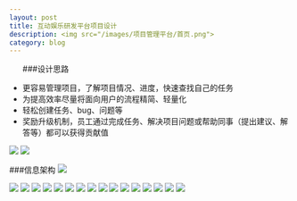```yaml
---
layout: post
title: 互动娱乐研发平台项目设计
description: <img src="/images/项目管理平台/首页.png">
category: blog
---
```

<ul>
###设计思路
</ul>
<ul>
<li>更容易管理项目，了解项目情况、进度，快速查找自己的任务</li>
<li>为提高效率尽量将面向用户的流程精简、轻量化</li>
<li>轻松创建任务、bug、问题等</li>
<li>奖励升级机制，员工通过完成任务、解决项目问题或帮助同事（提出建议、解答等）都可以获得贡献值</li>
</ul>

<img src="/images/项目管理平台/项目流程.png">

<img src="/images/项目管理平台/工作流程.png">

###信息架构
<img src="/images/项目管理平台/管理平台.png">

<img src="/images/项目管理平台/首页.png">

<img src="/images/项目管理平台/新建项目.png">

<img src="/images/项目管理平台/项目详情.png">

<img src="/images/项目管理平台/设置项目.png">

<img src="/images/项目管理平台/添加待办.png">

<img src="/images/项目管理平台/活动预告.png">

<img src="/images/项目管理平台/鼠标在待办项上.png">

<img src="/images/项目管理平台/项目数据视图.png">

<img src="/images/项目管理平台/日程.png">

<img src="/images/项目管理平台/新建日程.png">

<img src="/images/项目管理平台/选择项目的日程.png">

<img src="/images/项目管理平台/Everything.png">

<img src="/images/项目管理平台/动态.png">

<img src="/images/项目管理平台/全部人员.png">

<img src="/images/项目管理平台/个人.png">

<img src="/images/项目管理平台/编辑个人资料.png">

